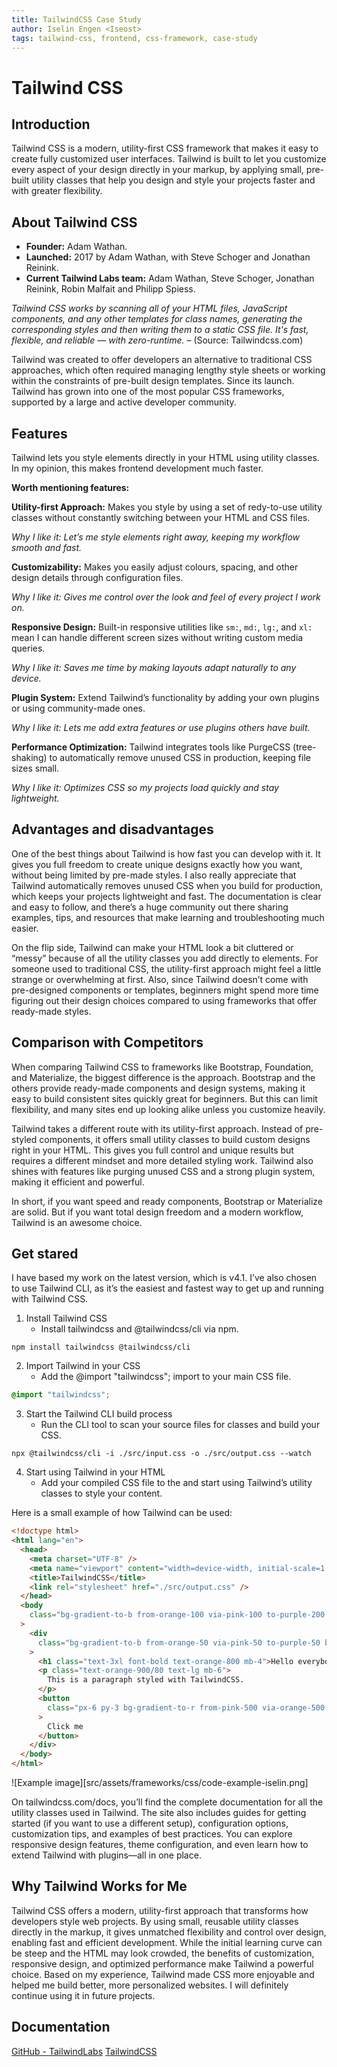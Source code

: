 ```yaml
---
title: TailwindCSS Case Study
author: Iselin Engen <Iseost>
tags: tailwind-css, frontend, css-framework, case-study
---
```


# Tailwind CSS

## Introduction

Tailwind CSS is a modern, utility-first CSS framework that makes it easy to create fully customized user interfaces. Tailwind is built to let you customize every aspect of your design directly in your markup, by applying small, pre-built utility classes that help you design and style your projects faster and with greater flexibility.

## About Tailwind CSS

- **Founder:** Adam Wathan.
- **Launched:** 2017 by Adam Wathan, with Steve Schoger and Jonathan Reinink.
- **Current Tailwind Labs team:** Adam Wathan, Steve Schoger, Jonathan Reinink, Robin Malfait and Philipp Spiess.

_Tailwind CSS works by scanning all of your HTML files, JavaScript components, and any other templates for class names, generating the corresponding styles and then writing them to a static CSS file.
It's fast, flexible, and reliable — with zero-runtime._ – (Source: Tailwindcss.com)

Tailwind was created to offer developers an alternative to traditional CSS approaches, which often required managing lengthy style sheets or working within the constraints of pre-built design templates. Since its launch. Tailwind has grown into one of the most popular CSS frameworks, supported by a large and active developer community.

## Features

Tailwind lets you style elements directly in your HTML using utility classes. In my opinion, this makes frontend development much faster.

**Worth mentioning features:**

**Utility-first Approach:** Makes you style by using a set of redy-to-use utility classes without constantly switching between your HTML and CSS files.

_Why I like it:
Let’s me style elements right away, keeping my workflow smooth and fast._

**Customizability:** Makes you easily adjust colours, spacing, and other design details through configuration files.

_Why I like it:
Gives me control over the look and feel of every project I work on._

**Responsive Design:** Built-in responsive utilities like `sm:`, `md:`, `lg:`, and `xl:` mean I can handle different screen sizes without writing custom media queries.

_Why I like it:
Saves me time by making layouts adapt naturally to any device._

**Plugin System:** Extend Tailwind’s functionality by adding your own plugins or using community-made ones.

_Why I like it:
Lets me add extra features or use plugins others have built._

**Performance Optimization:** Tailwind integrates tools like PurgeCSS (tree-shaking) to automatically remove unused CSS in production, keeping file sizes small.

_Why I like it:
Optimizes CSS so my projects load quickly and stay lightweight._

## Advantages and disadvantages

One of the best things about Tailwind is how fast you can develop with it. It gives you full freedom to create unique designs exactly how you want, without being limited by pre-made styles. I also really appreciate that Tailwind automatically removes unused CSS when you build for production, which keeps your projects lightweight and fast. The documentation is clear and easy to follow, and there’s a huge community out there sharing examples, tips, and resources that make learning and troubleshooting much easier.

On the flip side, Tailwind can make your HTML look a bit cluttered or “messy” because of all the utility classes you add directly to elements. For someone used to traditional CSS, the utility-first approach might feel a little strange or overwhelming at first. Also, since Tailwind doesn’t come with pre-designed components or templates, beginners might spend more time figuring out their design choices compared to using frameworks that offer ready-made styles.

## Comparison with Competitors

When comparing Tailwind CSS to frameworks like Bootstrap, Foundation, and Materialize, the biggest difference is the approach. Bootstrap and the others provide ready-made components and design systems, making it easy to build consistent sites quickly great for beginners. But this can limit flexibility, and many sites end up looking alike unless you customize heavily.

Tailwind takes a different route with its utility-first approach. Instead of pre-styled components, it offers small utility classes to build custom designs right in your HTML. This gives you full control and unique results but requires a different mindset and more detailed styling work. Tailwind also shines with features like purging unused CSS and a strong plugin system, making it efficient and powerful.

In short, if you want speed and ready components, Bootstrap or Materialize are solid. But if you want total design freedom and a modern workflow, Tailwind is an awesome choice.

## Get stared

I have based my work on the latest version, which is v4.1. I’ve also chosen to use Tailwind CLI, as it’s the easiest and fastest way to get up and running with Tailwind CSS.

1. Install Tailwind CSS
   - Install tailwindcss and @tailwindcss/cli via npm.

```Terminal
npm install tailwindcss @tailwindcss/cli
```

2. Import Tailwind in your CSS
   - Add the @import "tailwindcss"; import to your main CSS file.

```src/input.css
@import "tailwindcss";
```

3. Start the Tailwind CLI build process
   - Run the CLI tool to scan your source files for classes and build your CSS.

```Terminal
npx @tailwindcss/cli -i ./src/input.css -o ./src/output.css --watch
```

4. Start using Tailwind in your HTML
   - Add your compiled CSS file to the <head> and start using Tailwind’s utility classes to style your content.

Here is a small example of how Tailwind can be used:

```html
<!doctype html>
<html lang="en">
  <head>
    <meta charset="UTF-8" />
    <meta name="viewport" content="width=device-width, initial-scale=1.0" />
    <title>TailwindCSS</title>
    <link rel="stylesheet" href="./src/output.css" />
  </head>
  <body
    class="bg-gradient-to-b from-orange-100 via-pink-100 to-purple-200 min-h-screen flex items-center justify-center"
  >
    <div
      class="bg-gradient-to-b from-orange-50 via-pink-50 to-purple-50 border border-orange-200 rounded-2xl shadow-xl p-8 max-w-sm w-full text-center shadow-[0_0_40px_rgba(255,182,193,0.6)]"
    >
      <h1 class="text-3xl font-bold text-orange-800 mb-4">Hello everybody!</h1>
      <p class="text-orange-900/80 text-lg mb-6">
        This is a paragraph styled with TailwindCSS.
      </p>
      <button
        class="px-6 py-3 bg-gradient-to-r from-pink-500 via-orange-500 to-yellow-400 text-white font-semibold rounded-lg shadow-md hover:shadow-lg hover:scale-105 hover:brightness-110 transition-transform duration-300 w-full"
      >
        Click me
      </button>
    </div>
  </body>
</html>
```

![Example image][src/assets/frameworks/css/code-example-iselin.png]

On tailwindcss.com/docs, you’ll find the complete documentation for all the utility classes used in Tailwind. The site also includes guides for getting started (if you want to use a different setup), configuration options, customization tips, and examples of best practices. You can explore responsive design features, theme configuration, and even learn how to extend Tailwind with plugins—all in one place.

## Why Tailwind Works for Me

Tailwind CSS offers a modern, utility-first approach that transforms how developers style web projects. By using small, reusable utility classes directly in the markup, it gives unmatched flexibility and control over design, enabling fast and efficient development. While the initial learning curve can be steep and the HTML may look crowded, the benefits of customization, responsive design, and optimized performance make Tailwind a powerful choice. Based on my experience, Tailwind made CSS more enjoyable and helped me build better, more personalized websites. I will definitely continue using it in future projects.

## Documentation

[GitHub - TailwindLabs](https://github.com/tailwindlabs/tailwindcss)
[TailwindCSS](https://tailwindcss.com/)

[def]: src
